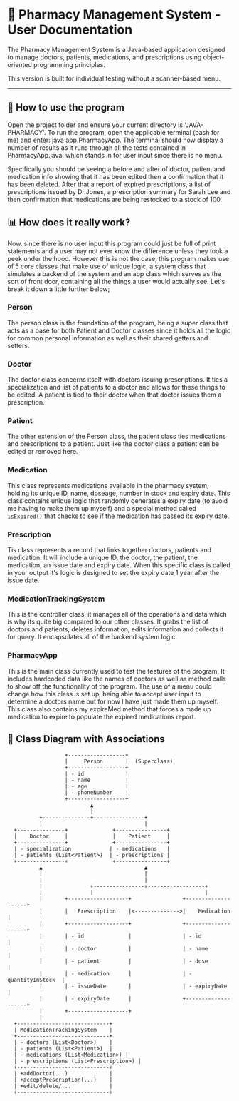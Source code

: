 # 🧪 Pharmacy Management System - User Documentation

The Pharmacy Management System is a Java-based application designed to manage doctors, patients, medications, and prescriptions using object-oriented programming principles.

This version is built for individual testing without a scanner-based menu.

---

## 🔧 How to use the program
Open the project folder and ensure your current directory is 'JAVA-PHARMACY'. To run the program, open the applicable terminal (bash for me) and enter: java app.PharmacyApp. The terminal should now display a number of results as it runs through all the tests contained in PharmacyApp.java, which stands in for user input since there is no menu. 

Specifically you should be seeing a before and after of doctor, patient and medication info showing that it has been edited then a confirmation that it has been deleted. After that a report of expired prescriptions, a list of prescriptions issued by Dr.Jones, a prescription summary for Sarah Lee and then confirmation that medications are being restocked to a stock of 100. 

## 📊 How does it really work?
Now, since there is no user input this program could just be full of print statements and a user may not ever know the difference unless they took a peek under the hood. However this is not the case, this program makes use of 5 core classes that make use of unique logic, a system class that simulates a backend of the system and an app class which serves as the sort of front door, containing all the things a user would actually see. Let's break it down a little further below;

### Person
The person class is the foundation of the program, being a super class that acts as a base for both Patient and Doctor classes since it holds all the logic for common personal information as well as their shared getters and setters. 

### Doctor
The doctor class concerns itself with doctors issuing prescriptions. It ties a specialization and list of patients to a doctor and allows for these things to be edited. A patient is tied to their doctor when that doctor issues them a prescription.

### Patient
The other extension of the Person class, the patient class ties medications and prescriptions to a patient. Just like the doctor class a patient can be edited or removed here.

### Medication
This class represents medications available in the pharmacy system, holding its unique ID, name, doseage, number in stock and expiry date. This class contains unique logic that randomly generates a expiry date (to avoid me having to make them up myself) and a special method called `isExpired()` that checks to see if the medication has passed its expiry date. 

### Prescription
Tis class represents a record that links together doctors, patients and medication. It will include a unique ID, the doctor, the patient, the medication, an issue date and expiry date. When this specific class is called in your output it's logic is designed to set the expiry date 1 year after the issue date.

### MedicationTrackingSystem
This is the controller class, it manages all of the operations and data which is why its quite big compared to our other classes. It grabs the list of doctors and patients, deletes information, edits information and collects it for query. It encapsulates all of the backend system logic.

### PharmacyApp
This is the main class currently used to test the features of the program. It includes hardcoded data like the names of doctors as well as method calls to show off the functionality of the program. The use of a menu could change how this class is set up, being able to accept user input to determine a doctors name but for now I have just made them up myself. This class also contains my expireMed method that forces a made up medication to expire to populate the expired medications report. 





## 📘 Class Diagram with Associations

```plaintext
                  +------------------+
                  |     Person       |  (Superclass)
                  +------------------+
                  | - id             |
                  | - name           |
                  | - age            |
                  | - phoneNumber    |
                  +------------------+
                          ▲
                          |
          +---------------+----------------+
          |                                |
  +---------------+              +----------------+
  |    Doctor     |              |    Patient     |
  +---------------+              +----------------+
  | - specialization            | - medications   |
  | - patients (List<Patient>)  | - prescriptions |
  +---------------+              +----------------+
          ▲                                ▲
          |                                |
          |                                |
          |               +----------------+------------------+
          |               |                                   |
          |       +-------------------+                +--------------------+
          |       |   Prescription    |<-------------->|    Medication      |
          |       +-------------------+                +--------------------+
          |       | - id              |                | - id               |
          |       | - doctor          |                | - name             |
          |       | - patient         |                | - dose             |
          |       | - medication      |                | - quantityInStock  |
          |       | - issueDate       |                | - expiryDate       |
          |       | - expiryDate      |                +--------------------+
          |       +-------------------+
          |
  +-----------------------------+
  | MedicationTrackingSystem    |
  +-----------------------------+
  | - doctors (List<Doctor>)    |
  | - patients (List<Patient>)  |
  | - medications (List<Medication>) |
  | - prescriptions (List<Prescription>) |
  +-----------------------------+
  | +addDoctor(...)             |
  | +acceptPrescription(...)    |
  | +edit/delete/...            |
  +-----------------------------+

